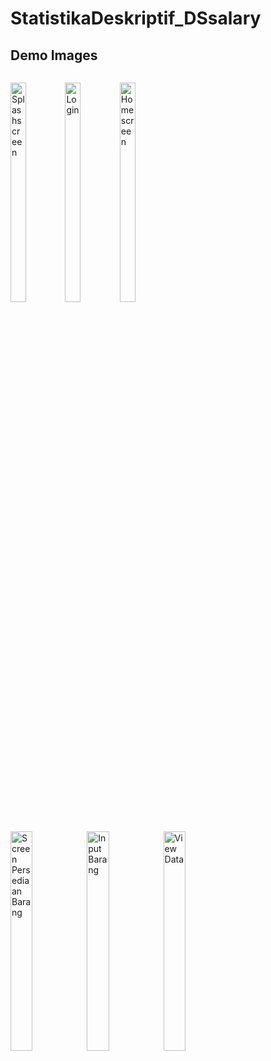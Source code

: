 # StatistikaDeskriptif_DSsalary
## Demo Images

<p style="float: left">
    <img src="/Visualisasi/Nomor1.png" width="30%" alt="Splashscreen" />
    <img src="/demoImages/log in.png" width="30%" alt="Login" />
    <img src="/demoImages/Home.png" width="30%" alt="Homescreen" />
</p>
<br>
<p style="float: left">
    <img src="/demoImages/Screen Persediaan Barang.png" width="30%" alt="Screen Persediaan Barang" />
    <img src="/demoImages/Input Barang.png" width="30%" alt="Input Barang" />
    <img src="/demoImages/View Data Barang.png" width="30%" alt="View Data" />
</p>
